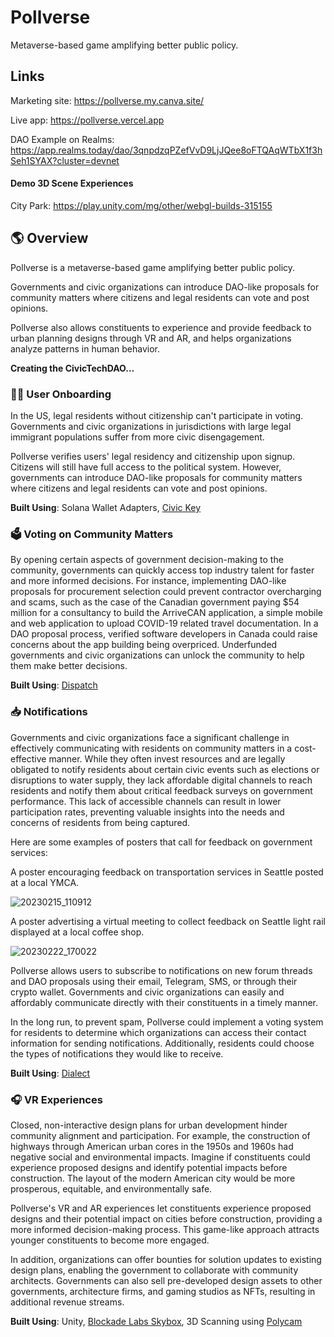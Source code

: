# Pollverse 
Metaverse-based game amplifying better public policy.

## Links
Marketing site: https://pollverse.my.canva.site/

Live app: https://pollverse.vercel.app

DAO Example on Realms: https://app.realms.today/dao/3qnpdzqPZefVvD9LjJQee8oFTQAqWTbX1f3hSeh1SYAX?cluster=devnet

#### Demo 3D Scene Experiences

City Park: https://play.unity.com/mg/other/webgl-builds-315155

## 🌎 Overview

Pollverse is a metaverse-based game amplifying better public policy.

Governments and civic organizations can introduce DAO-like proposals for community matters where citizens and legal residents can vote and post opinions. 

Pollverse also allows constituents to experience and provide feedback to urban planning designs through VR and AR, and helps organizations analyze patterns in human behavior.

**Creating the CivicTechDAO…**

### 🙋‍♀️ User Onboarding

In the US, legal residents without citizenship can't participate in voting. Governments and civic organizations in jurisdictions with large  legal immigrant populations suffer from more civic disengagement. 

Pollverse verifies users' legal residency and citizenship upon signup. Citizens will still have full access to the political system. However, governments can introduce  DAO-like proposals for community matters where citizens and legal residents can vote and post opinions. 

**Built Using**: Solana Wallet Adapters, [Civic Key](https://www.civic.com/)

### 🗳️ Voting on Community Matters

By opening certain aspects of government decision-making to the community, governments can quickly access top industry talent for faster and more informed decisions. For instance, implementing DAO-like proposals for procurement selection could prevent contractor overcharging and scams, such as the case of the Canadian government paying $54 million for a consultancy to build the ArriveCAN application, a simple mobile and web application to upload COVID-19 related travel documentation. In a DAO proposal process, verified software developers in Canada could raise concerns about the app building being overpriced. Underfunded governments and civic organizations can unlock the community to help them make better decisions. 

**Built Using**: [Dispatch](https://www.dispatch.forum/)

### 📥 Notifications

Governments and civic organizations face a significant challenge in effectively communicating with residents on community matters in a cost-effective manner. While they often invest resources and are legally obligated to notify residents about certain civic events such as elections or disruptions to water supply, they lack affordable digital channels to reach residents and notify them about critical feedback surveys on government performance. This lack of accessible channels can result in lower participation rates, preventing valuable insights into the needs and concerns of residents from being captured.

Here are some examples of posters that call for feedback on government services:

A poster encouraging feedback on transportation services in Seattle posted at a local YMCA.

![20230215_110912](https://user-images.githubusercontent.com/38402540/222335217-989c2f2e-fdea-453b-aee5-0431d0e47177.jpg)

A poster advertising a virtual meeting to collect feedback on Seattle light rail displayed at a local coffee shop.

![20230222_170022](https://user-images.githubusercontent.com/38402540/222335239-22ed2efa-439d-4ea7-b4ce-1524b3f4c8f2.jpg)

Pollverse allows users to subscribe to notifications on new forum threads and DAO proposals using their email, Telegram, SMS, or through their crypto wallet. Governments and civic organizations can easily and affordably communicate directly with their constituents in a timely manner. 

In the long run, to prevent spam, Pollverse could implement a voting system for residents to determine which organizations can access their contact information for sending notifications. Additionally, residents could choose the types of notifications they would like to receive.

**Built Using**: [Dialect](https://www.dialect.to/)

### 🎧 VR Experiences

Closed, non-interactive design plans for urban development hinder community alignment and participation. For example,  the construction of highways through American urban cores in the 1950s and 1960s had negative social and environmental impacts. Imagine if  constituents could experience proposed designs and identify potential impacts before construction. The layout of the modern American city would be more prosperous, equitable, and environmentally safe.

Pollverse's VR and AR experiences let constituents experience proposed designs and their potential impact on cities before construction, providing a more informed decision-making process. This game-like approach attracts younger constituents to become more engaged.

In addition, organizations can offer bounties for solution updates to existing design plans, enabling the government to collaborate with community architects. Governments can also sell pre-developed design assets to other governments, architecture firms, and gaming studios as NFTs, resulting in additional revenue streams.

**Built Using**: Unity, [Blockade Labs Skybox](https://www.blockadelabs.com/), 3D Scanning using [Polycam](https://poly.cam/)



